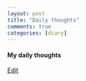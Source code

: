 ```yaml
---
layout: post
title: "Daily thoughts"
comments: true
categories: [diary]
---
```


#### My daily thoughts
<a href="http://prose.io/#muyun/muyun.github.io/edit/master/_posts/2017-06-26-mythoughts.md"> Edit</a>
